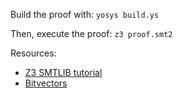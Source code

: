 Build the proof with: `yosys build.ys`

Then, execute the proof: `z3 proof.smt2`

Resources:

* [Z3 SMTLIB tutorial](https://microsoft.github.io/z3guide/docs/logic/intro)
* [Bitvectors](https://microsoft.github.io/z3guide/docs/theories/Bitvectors)

